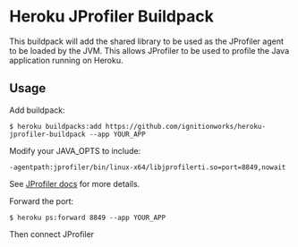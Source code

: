 # Heroku JProfiler Buildpack

This buildpack will add the shared library to be used as the JProfiler agent to be loaded by the JVM. This allows
JProfiler to be used to profile the Java application running on Heroku.

## Usage

Add buildpack:

```
$ heroku buildpacks:add https://github.com/ignitionworks/heroku-jprofiler-buildpack --app YOUR_APP
```

Modify your JAVA_OPTS to include:

```
-agentpath:jprofiler/bin/linux-x64/libjprofilerti.so=port=8849,nowait
```

See [JProfiler docs](https://www.ej-technologies.com/resources/jprofiler/help/doc/main/profiling.html) for more details.

Forward the port:

```
$ heroku ps:forward 8849 --app YOUR_APP
```

Then connect JProfiler
